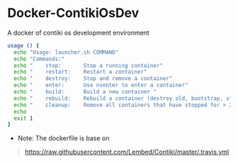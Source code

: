 # Docker-ContikiOsDev
A docker of contiki os development environment


``` bash
usage () {
  echo "Usage: launcher.sh COMMAND"
  echo "Commands:"
  echo "    stop:       Stop a running container"
  echo "    restart:    Restart a container"
  echo "    destroy:    Stop and remove a container"
  echo "    enter:      Use nsenter to enter a container"
  echo "    build:      Build a new container "
  echo "    rebuild:    Rebuild a container (destroy old, bootstrap, start new)"
  echo "    cleanup:    Remove all containers that have stopped for > 24 hours"
  echo
  exit 1
}
```

* Note: The dockerfile is base on
> https://raw.githubusercontent.com/Lembed/Contiki/master/.travis.yml

